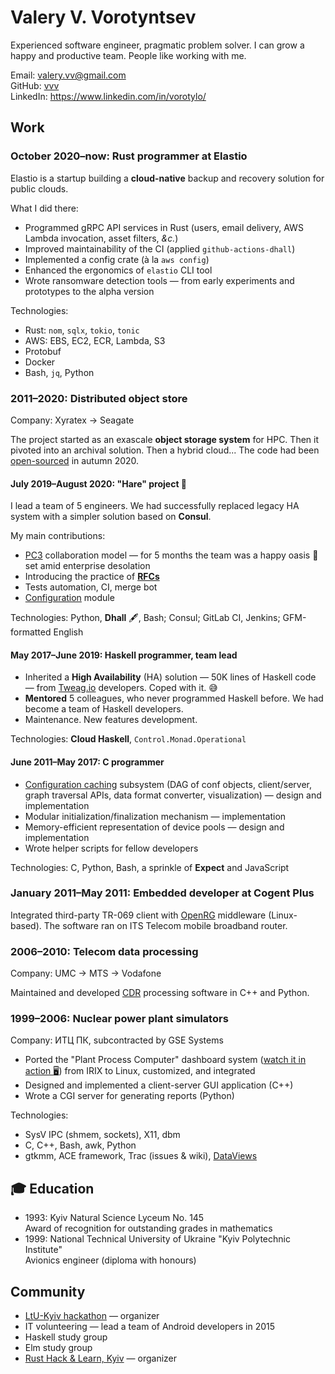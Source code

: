 # Valery V. Vorotyntsev

Experienced software engineer, pragmatic problem solver.  I can grow a happy and productive team.  People like working with me.

Email: valery.vv@gmail.com \
GitHub: [vvv](https://github.com/vvv) \
LinkedIn: https://www.linkedin.com/in/vorotylo/

## Work

### October 2020–now: Rust programmer at Elastio

Elastio is a startup building a **cloud-native** backup and recovery solution for public clouds.

What I did there:

- Programmed gRPC API services in Rust (users, email delivery, AWS Lambda invocation, asset filters, _&c._)
- Improved maintainability of the CI (applied `github-actions-dhall`)
- Implemented a config crate (à la `aws config`)
- Enhanced the ergonomics of `elastio` CLI tool
- Wrote ransomware detection tools — from early experiments and prototypes to the alpha version

Technologies:
- Rust: `nom`, `sqlx`, `tokio`, `tonic`
- AWS: EBS, EC2, ECR, Lambda, S3
- Protobuf
- Docker
- Bash, `jq`, Python

### 2011–2020: Distributed object store

Company: Xyratex → Seagate

The project started as an exascale **object storage system** for HPC.  Then it pivoted into an archival solution.  Then a hybrid cloud...  The code had been [open-sourced][cortx-motr] in autumn 2020.

[cortx-motr]: https://github.com/Seagate/cortx-motr

#### July 2019–August 2020: "Hare" project :rabbit:

I lead a team of 5 engineers.  We had successfully replaced legacy HA system with a simpler solution based on **Consul**.

My main contributions:
* [PC3][] collaboration model — for 5 months the team was a happy oasis :palm_tree: set amid enterprise desolation
* Introducing the practice of **[RFCs][]**
* Tests automation, CI, merge bot
* [Configuration][`cfgen`] module

Technologies: Python, **Dhall** 🖋, Bash; Consul; GitLab CI, Jenkins; GFM-formatted English

[`cfgen`]: https://github.com/Seagate/cortx-hare/tree/929c0ca4f9a6e79ddc3d7cf5451d5f9c7293814b/cfgen
[PC3]: https://github.com/Seagate/cortx-hare/blob/929c0ca4f9a6e79ddc3d7cf5451d5f9c7293814b/rfc/9/README.md
[RFCs]: https://github.com/Seagate/cortx-hare/tree/929c0ca4f9a6e79ddc3d7cf5451d5f9c7293814b/rfc

#### May 2017–June 2019: Haskell programmer, team lead

* Inherited a **High Availability** (HA) solution — 50K lines of Haskell code — from [Tweag.io][] developers.  Coped with it. :sweat_smile:
* **Mentored** 5 colleagues, who never programmed Haskell before.  We had become a team of Haskell developers.
* Maintenance.  New features development.

Technologies: **Cloud Haskell**, `Control.Monad.Operational`

[Tweag.io]: https://www.tweag.io/

#### June 2011–May 2017: C programmer

* [Configuration caching][confc] subsystem (DAG of conf objects, client/server, graph traversal APIs, data format converter, visualization) — design and implementation
* Modular initialization/finalization mechanism — implementation
* Memory-efficient representation of device pools — design and implementation
* Wrote helper scripts for fellow developers

Technologies: C, Python, Bash, a sprinkle of **Expect** and JavaScript

[confc]: https://github.com/Seagate/cortx-motr/tree/81793c00bed8d8b60d2fe0e58a3640648e5e3eca/conf

### January 2011–May 2011: Embedded developer at Cogent Plus

Integrated third-party TR-069 client with [OpenRG](https://web.archive.org/web/20110515113200/http://www.jungo.com/openrg/pr_openrg.html) middleware (Linux-based).  The software ran on ITS Telecom mobile broadband router.

### 2006–2010: Telecom data processing

Company: UMC → MTS → Vodafone

Maintained and developed [CDR](https://en.wikipedia.org/wiki/Call_detail_record) processing software in C++ and Python.

### 1999–2006: Nuclear power plant simulators

Company: ИТЦ ПК, subcontracted by GSE Systems

* Ported the "Plant Process Computer" dashboard system ([watch it in action :desktop_computer:](https://www.youtube.com/watch?v=L_WoXBLTCLs&t=51s)) from IRIX to Linux, customized, and integrated
* Designed and implemented a client-server GUI application (C++)
* Wrote a CGI server for generating reports (Python)

Technologies:
- SysV IPC (shmem, sockets), X11, dbm
- C, C++, Bash, awk, Python
- gtkmm, ACE framework, Trac (issues & wiki), [DataViews](https://www.prs.de/dataviews%E2%84%A2)

## :mortar_board: Education

* 1993: Kyiv Natural Science Lyceum No. 145 <br/>
  Award of recognition for outstanding grades in mathematics
* 1999: National Technical University of Ukraine "Kyiv Polytechnic Institute"  <br/>
  Avionics engineer (diploma with honours)

## Community

* [LtU-Kyiv hackathon](https://wiki.haskell.org/LtU-Kiev/Hackathon) — organizer
* IT volunteering — lead a team of Android developers in 2015
* Haskell study group
* Elm study group
* [Rust Hack & Learn, Kyiv](https://kyivlambda.com/rust-hack-and-learn/README_en) — organizer
